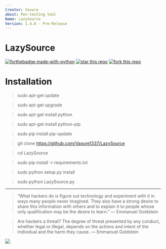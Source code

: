 ```yaml
---
Creator: Vaxure
about: Pen-testing tool
Name: LazySource
Version: 1.4.8 - Pre-Release
---
```


# LazySource
[![forthebadge made-with-python](http://ForTheBadge.com/images/badges/made-with-python.svg)](https://www.python.org/)
[![star this repo](http://githubbadges.com/star.svg?user=unsourcedcode&repo=LazySource&style=flat)](https://github.com/unsourcedcode/LazySource)
[![fork this repo](http://githubbadges.com/fork.svg?user=unsourcedcode&repo=LazySource&style=flat)](https://github.com/unsourcedcode/LazySource/fork)

# Installation

> sudo apt-get update

> sudo apt-get upgrade

> sudo apt-get install python

> sudo apt-get install python-pip

> sudo pip install pip-update

> git clone https://github.com/Vaxure1337/LazySource

> cd LazySource

> sudo pip install -r requirements.txt

> sudo python setup.py install

> sudo python LazySource.py
***
> “What hackers do is figure out technology and experiment with it in ways many people never imagined. They also have a strong desire to share this information with others and to explain it to people whose only qualification may be the desire to learn.”
― Emmanuel Goldstein

>Are hackers a threat? The degree of threat presented by any conduct, whether legal or illegal, depends on the actions and intent of the individual and the harm they cause.
― Emmanuel Goldstein

![](https://cdn.discordapp.com/attachments/537716599424286762/545046830811971586/Untitled_design.png)
